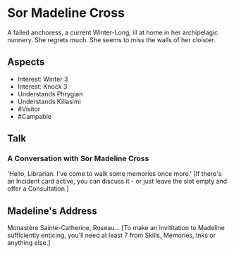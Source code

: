 # Sor Madeline Cross
A failed anchoress, a current Winter-Long, ill at home in her archipelagic nunnery. She regrets much. She seems to miss the walls of her cloister.
## Aspects
- Interest: Winter 3
- Interest: Knock 3
- Understands Phrygian
- Understands Killasimi
- #Visitor
- #Campable
## Talk
### A Conversation with Sor Madeline Cross
'Hello, Librarian. I've come to walk some memories once more.' \[If there's an Incident card active, you can discuss it - or just leave the slot empty and offer a Consultation.]
## Madeline's Address
Monastère Sainte-Catherine, Roseau... \[To make an invititation to Madeline sufficiently enticing, you'll need at least 7 <sprite name=winter> from Skills, Memories, Inks or anything else.]